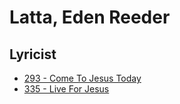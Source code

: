 # Latta, Eden Reeder

## Lyricist

- [293 - Come To Jesus Today](/hymns/293.md)
- [335 - Live For Jesus](/hymns/335.md)

